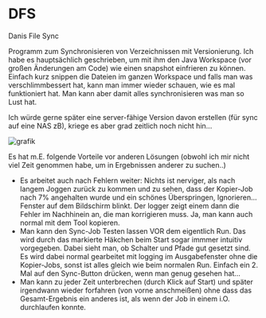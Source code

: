 # DFS
Danis File Sync

Programm zum Synchronisieren von Verzeichnissen mit Versionierung.
Ich habe es hauptsächlich geschrieben, um mit ihm den Java Workspace (vor großen Änderungen am Code) wie einen snapshot einfrieren zu können.
Einfach kurz snippen die Dateien im ganzen Workspace und falls man was verschlimmbessert hat,
kann man immer wieder schauen, wie es mal funktioniert hat.
Man kann aber damit alles synchronisieren was man so Lust hat.

Ich würde gerne später eine server-fähige Version davon erstellen (für sync auf eine NAS zB), kriege es aber grad zeitlich noch nicht hin...


![grafik](https://user-images.githubusercontent.com/56628625/146671836-968f694f-3e23-407b-b619-29ba93932946.png)

Es hat m.E. folgende Vorteile vor anderen Lösungen (obwohl ich mir nicht viel Zeit genommen habe, um in Ergebnissen anderer zu suchen..)
- Es arbeitet auch nach Fehlern weiter: Nichts ist nerviger, als nach langem Joggen zurück zu kommen und zu sehen, dass der Kopier-Job nach 7% angehalten wurde und ein schönes Überspringen, Ignorieren... Fenster auf dem Bildschirm blinkt. Der logger zeigt einem dann die Fehler im Nachhinein an, die man korrigieren muss. Ja, man kann auch normal mit dem Tool kopieren.
- Man kann den Sync-Job Testen lassen VOR dem eigentlich Run. Das wird durch das markierte Häkchen beim Start sogar immmer intuitiv vorgegeben. Dabei sieht man, ob Schalter und Pfade gut gesetzt sind. Es wird dabei normal gearbeitet mit logging im Ausgabefenster ohne die Kopier-Jobs, sonst ist alles gleich wie beim normalen Run. Einfach ein 2. Mal auf den Sync-Button drücken, wenn man genug gesehen hat...
-  Man kann zu jeder Zeit unterbrechen (durch Klick auf Start) und später irgendwann wieder forfahren (von vorne anschmeißen) ohne dass das Gesamt-Ergebnis ein anderes ist, als wenn der Job in einem i.O. durchlaufen konnte.
